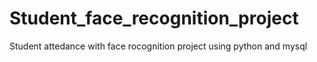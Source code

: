 # Student_face_recognition_project
Student attedance with face rocognition project using python and mysql 
